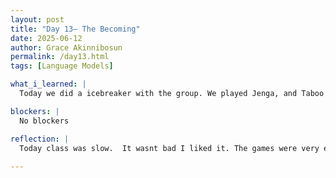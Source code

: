 ```yaml
---
layout: post
title: "Day 13– The Becoming"
date: 2025-06-12
author: Grace Akinnibosun
permalink: /day13.html
tags: [Language Models]

what_i_learned: |
  Today we did a icebreaker with the group. We played Jenga, and Taboo as a group 1 and 2. We also worked on Overleaf, and posting our blogs. In addition to this we worked on our research paper and gathering data. My mentor also brough us Nepali food to try called Aloo chop. We also talked about different field trips we want to go on this weekend.

blockers: |
  No blockers 

reflection: |
  Today class was slow.  It wasnt bad I liked it. The games were very engaging and it made me happy to play with my peers. I liked the game of Taboo and it was funny. But Overleaf was easy to use suprisingly. Today went by slower than the rest. But, I am looking forward to tommorrow.
  
---
```

